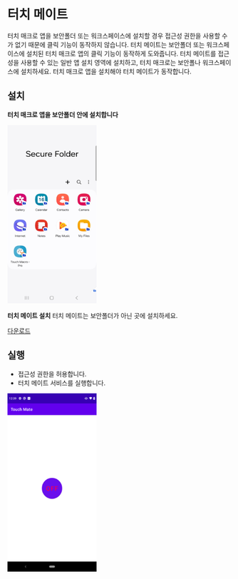 # 터치 메이트
터치 매크로 앱을 보안폴더 또는 워크스페이스에 설치할 경우 접근성 권한을 사용할 수가 없기 때문에 클릭 기능이 동작하지 않습니다. 터치 메이트는 보안폴더 또는 워크스페이스에 설치된 터치 매크로 앱의 클릭 기능이 동작하게 도와줍니다. 터치 메이트를 접근성을 사용할 수 있는 일반 앱 설치 영역에 설치하고, 터치 매크로는 보안폴나 워크스페이스에 설치하세요. 터치 매크로 앱을 설치해야 터치 메이트가 동작합니다.

## 설치
**터치 매크로 앱을 보안폴더 안에 설치합니다**

<img src="assets/install_secure_folder.jpg" alt="Install tmc inside the secure folder" style="height: 400px; width:200px;"/>

**터치 메이트 설치**
터치 메이트는 보안폴더가 아닌 곳에 설치하세요.


[다운로드](apk/TouchMate_v1.0.0.apk)

## 실행
- 접근성 권한을 허용합니다.
- 터치 메이트 서비스를 실행합니다.
 
<img src="assets/touch_mate_main.png" alt="Touch Mate main activity" style="height: 400px; width:200px;"/>
